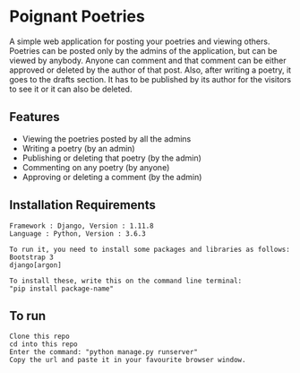 # Poignant Poetries

A simple web application for posting your poetries and viewing others. Poetries can be posted only by the admins of the application, but can be viewed by anybody. Anyone can comment and that comment can be either approved or deleted by the author of that post. Also, after writing a poetry, it goes to the drafts section. It has to be published by its author for the visitors to see it or it can also be deleted.

## Features
- Viewing the poetries posted by all the admins
- Writing a poetry (by an admin)
- Publishing or deleting that poetry (by the admin)
- Commenting on any poetry (by anyone)
- Approving or deleting a comment (by the admin)

## Installation Requirements

```
Framework : Django, Version : 1.11.8
Language : Python, Version : 3.6.3

To run it, you need to install some packages and libraries as follows:
Bootstrap 3
django[argon]

To install these, write this on the command line terminal:
"pip install package-name"
```

## To run

```
Clone this repo
cd into this repo
Enter the command: "python manage.py runserver"
Copy the url and paste it in your favourite browser window.
```
